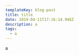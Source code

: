 ```yaml
---
templateKey: blog-post
title: title
date: 2019-04-11T17:16:14.946Z
description: a
tags:
  - a
---
```

a
